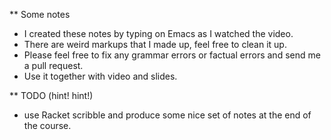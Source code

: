** Some notes
* I created these notes by typing on Emacs as I watched the video.
* There are weird markups that I made up, feel free to clean it up. 
* Please feel free to fix any grammar errors or factual errors and send me a pull request.
* Use it together with video and slides.

** TODO (hint! hint!)
* use Racket scribble and produce some nice set of notes at the end of the course.
